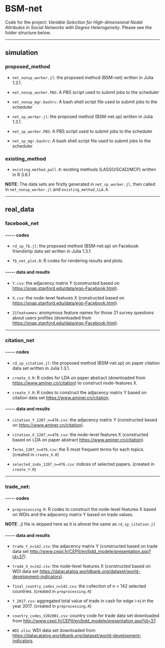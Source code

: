 # BSM-net
Code for the project: *Variable Selection for High-dimensional Nodal Attributes in Social Networks with Degree Heterogeneity*. Please see the folder structure below. 

---------------------------------------------------------------------------------------
## simulation

### proposed_method

* `net_nonsp_worker.jl`: the proposed method (BSM-net) written in Julia 1.3.1.

* `net_nonsp_worker.PBS`: A PBS script used to submit jobs to the scheduler

* `net_nonsp_mgr.bashrc`: A bash shell script file used to submit jobs to the scheduler

* `net_sp_worker.jl`: the proposed method (BSM-net.sp) written in Julia 1.3.1.

* `net_sp_worker.PBS`: A PBS script used to submit jobs to the scheduler

* `net_sp_mgr.bashrc`: A bash shell script file used to submit jobs to the scheduler

### existing_method

* `existing_method_pall.R`: existing methods (LASSO/SCAD/MCP) written in R 3.6.1
    

**NOTE**: The data sets are firstly generated in `net_sp_worker.jl`, then called in `net_nonsp_worker.jl` and `existing_method_LLA.R`.

-------------------------------------------------------------------------------------------

## real_data

### facebook_net

#### ----- codes

* `rd_sp_fb.jl`: the proposed method (BSM-net.sp) on Facebook friendship data set written in Julia 1.3.1.

* `fb_net_plot.R`: R codes for rendering results and plots.

#### ----- data and results

* `Y.csv`: the adjacency matrix Y (constructed based on https://snap.stanford.edu/data/ego-Facebook.html).

* `X.csv`: the node-level features X (constructed based on https://snap.stanford.edu/data/ego-Facebook.html).

* `21featnames`: anonymous feature names for those 21 survey questions about users profiles (downloaded from https://snap.stanford.edu/data/ego-Facebook.html).

 ---------------------------------------------------------------------------------------------------------------------------------
 
### citation_net

#### ----- codes

* `rd_sp_citation.jl`: the proposed method (BSM-net.sp) on paper citation data set written in Julia 1.3.1.

* `create_X.R`: R codes for LDA on paper abstract (downloaded from https://www.aminer.cn/citation) to construct node-features X.

* `create_Y.R`: R codes to construct the adjacency matrix Y based on citation data set https://www.aminer.cn/citation.

#### ----- data and results

* `citation_Y_1207_n=476.csv`: the adjacency matrix Y (constructed based on https://www.aminer.cn/citation).

* `citation_X_1207_n=476.csv`: the node-level features X (constructed based on LDA on paper abstract https://www.aminer.cn/citation).

* `Terms_1207_n=476.csv`: the 5 most frequent terms for each topics. (created in `create_X.R`)

* `selected_indx_1207_n=476.csv`: indices of selected papers. (created in `create_Y.R`)

 ---------------------------------------------------------------------------------------------------------------------------------

### trade_net:

#### ----- codes

* `preprocessing.R`: R codes to construct the node-level features X based on WDIs and the adjacency matrix Y based on trade values.

**NOTE**: .jl file is skipped here as it is almost the same as `rd_sp_citation.jl`

#### ----- data and results

* `trade_Y_n=142.csv`: the adjacency matrix Y (constructed based on trade data set http://www.cepii.fr/CEPII/en/bdd_modele/presentation.asp?id=37).

* `trade_X_n=142.csv`: the node-level features X (constructed based on WDI data set https://datacatalog.worldbank.org/dataset/world-development-indicators).

* `final_country_codes_n=142.csv`: the collection of n = 142 selected countries. (created in `preprocessing.R`)

* `Y_2017.csv`: aggregated total value of trade in cash for edge i->j in the year 2017. (created in `preprocessing.R`)

* `country_codes_V202001.csv`: country code for trade data set downloaded from http://www.cepii.fr/CEPII/en/bdd_modele/presentation.asp?id=37.

* `WDI.xlsx`: WDI data set downloaded from https://datacatalog.worldbank.org/dataset/world-development-indicators.
